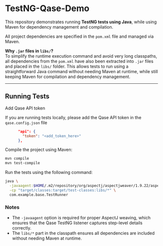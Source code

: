 # TestNG-Qase-Demo

This repository demonstrates running **TestNG tests using Java**, while using Maven for dependency management and compilation.

All project dependencies are specified in the `pom.xml` file and managed via Maven.  

 **Why `.jar` files in `libs/`?**  
To simplify the runtime execution command and avoid very long classpaths, all dependencies from the `pom.xml` have also been extracted into `.jar` files and placed in the `libs/` folder. This allows tests to run using a straightforward Java command without needing Maven at runtime, while still keeping Maven for compilation and dependency management.

---

## Running Tests

Add Qase API token

If you are running tests locally, please add the Qase API token in the `qase.config.json` file
```json
      "api": {
        "token": "<add_token_here>"
      },
```

Compile the project using Maven:

```bash
mvn compile
mvn test-compile
```

Run the tests using the following command:

```bash
java \
  -javaagent:$HOME/.m2/repository/org/aspectj/aspectjweaver/1.9.22/aspectjweaver-1.9.22.jar \
  -cp "target/classes:target/test-classes:libs/*" \
  com.example.base.TestRunner
```

### Notes

- The `-javaagent` option is required for proper AspectJ weaving, which ensures that the Qase TestNG listener captures step-level details correctly.  
- The `libs/*` part in the classpath ensures all dependencies are included without needing Maven at runtime.
